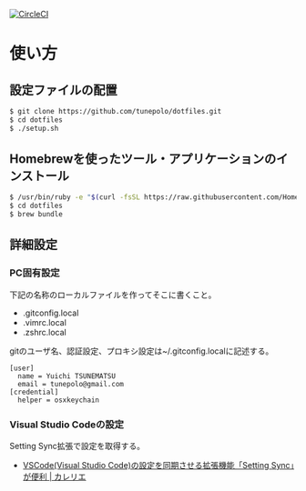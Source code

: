 [![CircleCI](https://circleci.com/gh/tunepolo/dotfiles.svg?style=svg)](https://circleci.com/gh/tunepolo/dotfiles)

# 使い方

## 設定ファイルの配置

```bash
$ git clone https://github.com/tunepolo/dotfiles.git
$ cd dotfiles
$ ./setup.sh
```

## Homebrewを使ったツール・アプリケーションのインストール

```bash
$ /usr/bin/ruby -e "$(curl -fsSL https://raw.githubusercontent.com/Homebrew/install/master/install)"
$ cd dotfiles
$ brew bundle
```

## 詳細設定

### PC固有設定

下記の名称のローカルファイルを作ってそこに書くこと。

* .gitconfig.local
* .vimrc.local
* .zshrc.local

gitのユーザ名、認証設定、プロキシ設定は~/.gitconfig.localに記述する。

```.gitconfig.local
[user]
  name = Yuichi TSUNEMATSU
  email = tunepolo@gmail.com
[credential]
  helper = osxkeychain
```

### Visual Studio Codeの設定

Setting Sync拡張で設定を取得する。

* [VSCode(Visual Studio Code)の設定を同期させる拡張機能「Setting Sync」が便利 | カレリエ](https://www.karelie.net/vscode-setting-sync/#vscodesetting_sync-7)
